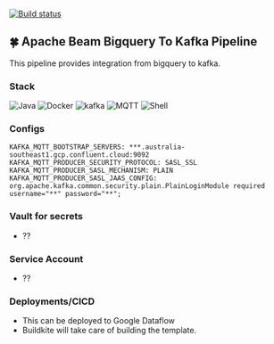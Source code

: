[![Build status](https://badge.buildkite.com/b5e100ec73a04a809861da57daba7834e7cc6a29f34ed1181c.svg)](https://buildkite.com/scentregroup/sg-cp-kafka-mqtt)

## 🍀 Apache Beam Bigquery To Kafka Pipeline

This pipeline provides integration from bigquery to kafka. 

### Stack
![Java](https://img.shields.io/badge/java-%2357A143.svg?style=for-the-badge&logo=java&logoColor=white) ![Docker](https://img.shields.io/badge/docker-%2357A143.svg?style=for-the-badge&logo=docker&logoColor=white) ![kafka](https://img.shields.io/badge/kafka-%2357A143.svg?style=for-the-badge&logo=kafka&logoColor=white) ![MQTT](https://img.shields.io/badge/mqtt-%2357A143.svg?style=for-the-badge&logo=mqtt&logoColor=white) ![Shell](https://img.shields.io/badge/shell-%2357A143.svg?style=for-the-badge&logo=shell&logoColor=white)

### Configs
```
KAFKA_MQTT_BOOTSTRAP_SERVERS: ***.australia-southeast1.gcp.confluent.cloud:9092
KAFKA_MQTT_PRODUCER_SECURITY_PROTOCOL: SASL_SSL
KAFKA_MQTT_PRODUCER_SASL_MECHANISM: PLAIN
KAFKA_MQTT_PRODUCER_SASL_JAAS_CONFIG: org.apache.kafka.common.security.plain.PlainLoginModule required username="**" password="**";
```

### Vault for secrets
- ??
### Service Account
- ??
### Deployments/CICD
- This can be deployed to Google Dataflow
- Buildkite will take care of building the template.

